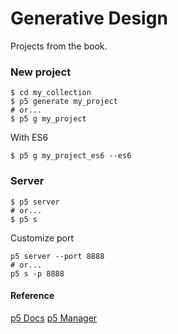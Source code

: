 # Generative Design
Projects from the book.

### New project

```
$ cd my_collection
$ p5 generate my_project
# or... 
$ p5 g my_project
```

With ES6
```
$ p5 g my_project_es6 --es6
```

### Server

```
$ p5 server
# or... 
$ p5 s
```

Customize port
```
p5 server --port 8888
# or... 
p5 s -p 8888
```

#### Reference
[p5 Docs](https://p5js.org/reference)
[p5 Manager](https://www.npmjs.com/package/p5-manager)